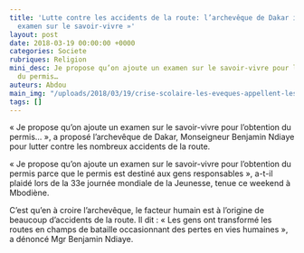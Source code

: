 ```yaml
---
title: 'Lutte contre les accidents de la route: l’archevêque de Dakar incite un «
  examen sur le savoir-vivre »'
layout: post
date: 2018-03-19 00:00:00 +0000
categories: Societe
rubriques: Religion
mini_desc: Je propose qu’on ajoute un examen sur le savoir-vivre pour l’obtention
  du permis…
auteurs: Abdou
main_img: "/uploads/2018/03/19/crise-scolaire-les-eveques-appellent-les-494671.jpg"
tags: []
---
```

« Je propose qu’on ajoute un examen sur le savoir-vivre pour l’obtention du permis… », a proposé l’archevêque de Dakar, Monseigneur Benjamin Ndiaye pour lutter contre les nombreux accidents de la route.

« Je propose qu’on ajoute un examen sur le savoir-vivre pour l’obtention du permis parce que le permis est destiné aux gens responsables », a-t-il plaidé lors de la 33e journée mondiale de la Jeunesse, tenue ce weekend à Mbodiène.

C’est qu’en à croire l’archevêque, le facteur humain est à l’origine de beaucoup d’accidents de la route. Il dit : « Les gens ont transformé les routes en champs de bataille occasionnant des pertes en vies humaines », a dénoncé Mgr Benjamin Ndiaye.